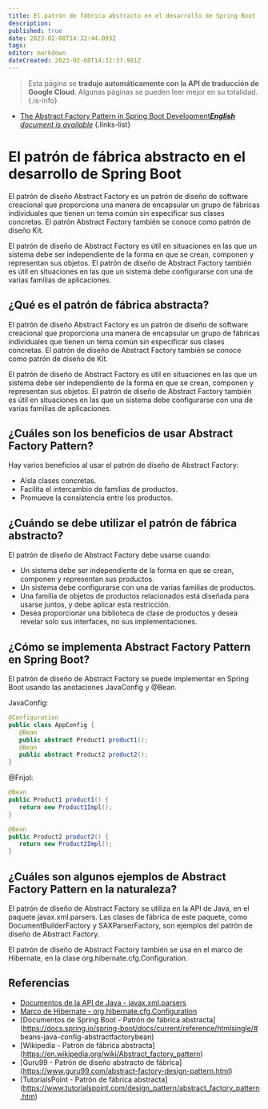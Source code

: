 ```yaml
---
title: El patrón de fábrica abstracto en el desarrollo de Spring Boot
description: 
published: true
date: 2023-02-08T14:32:44.093Z
tags: 
editor: markdown
dateCreated: 2023-02-08T14:32:37.981Z
---
```


> Esta página se **tradujo automáticamente con la API de traducción de Google Cloud**.
Algunas páginas se pueden leer mejor en su totalidad.{.is-info}



- [The Abstract Factory Pattern in Spring Boot Development***English** document is available*](/en/Knowledge-base/Spring-Boot/the-abstract-factory-pattern-in-spring-boot-development)
{.links-list}


# El patrón de fábrica abstracto en el desarrollo de Spring Boot

El patrón de diseño Abstract Factory es un patrón de diseño de software creacional que proporciona una manera de encapsular un grupo de fábricas individuales que tienen un tema común sin especificar sus clases concretas. El patrón Abstract Factory también se conoce como patrón de diseño Kit.

El patrón de diseño de Abstract Factory es útil en situaciones en las que un sistema debe ser independiente de la forma en que se crean, componen y representan sus objetos. El patrón de diseño de Abstract Factory también es útil en situaciones en las que un sistema debe configurarse con una de varias familias de aplicaciones.

## ¿Qué es el patrón de fábrica abstracta?

El patrón de diseño Abstract Factory es un patrón de diseño de software creacional que proporciona una manera de encapsular un grupo de fábricas individuales que tienen un tema común sin especificar sus clases concretas. El patrón de diseño de Abstract Factory también se conoce como patrón de diseño de Kit.

El patrón de diseño de Abstract Factory es útil en situaciones en las que un sistema debe ser independiente de la forma en que se crean, componen y representan sus objetos. El patrón de diseño de Abstract Factory también es útil en situaciones en las que un sistema debe configurarse con una de varias familias de aplicaciones.

## ¿Cuáles son los beneficios de usar Abstract Factory Pattern?

Hay varios beneficios al usar el patrón de diseño de Abstract Factory:

- Aísla clases concretas.
- Facilita el intercambio de familias de productos.
- Promueve la consistencia entre los productos.

## ¿Cuándo se debe utilizar el patrón de fábrica abstracto?

El patrón de diseño de Abstract Factory debe usarse cuando:

- Un sistema debe ser independiente de la forma en que se crean, componen y representan sus productos.
- Un sistema debe configurarse con una de varias familias de productos.
- Una familia de objetos de productos relacionados está diseñada para usarse juntos, y debe aplicar esta restricción.
- Desea proporcionar una biblioteca de clase de productos y desea revelar solo sus interfaces, no sus implementaciones.

## ¿Cómo se implementa Abstract Factory Pattern en Spring Boot?

El patrón de diseño de Abstract Factory se puede implementar en Spring Boot usando las anotaciones JavaConfig y @Bean.

JavaConfig:

```java
@Configuration
public class AppConfig {
   @Bean
   public abstract Product1 product1();
   @Bean
   public abstract Product2 product2();
}
```

@Frijol:

```java
@Bean
public Product1 product1() {
   return new Product1Impl();
}

@Bean
public Product2 product2() {
   return new Product2Impl();
}
```

## ¿Cuáles son algunos ejemplos de Abstract Factory Pattern en la naturaleza?

El patrón de diseño de Abstract Factory se utiliza en la API de Java, en el paquete javax.xml.parsers. Las clases de fábrica de este paquete, como DocumentBuilderFactory y SAXParserFactory, son ejemplos del patrón de diseño de Abstract Factory.

El patrón de diseño de Abstract Factory también se usa en el marco de Hibernate, en la clase org.hibernate.cfg.Configuration.

## Referencias

- [Documentos de la API de Java - javax.xml.parsers](https://docs.oracle.com/javase/8/docs/api/javax/xml/parsers/package-summary.html)
- [Marco de Hibernate - org.hibernate.cfg.Configuration](http://docs.jboss.org/hibernate/orm/5.0/javadocs/org/hibernate/cfg/Configuration.html)
- [Documentos de Spring Boot - Patrón de fábrica abstracta] (https://docs.spring.io/spring-boot/docs/current/reference/htmlsingle/# beans-java-config-abstractfactorybean)
- [Wikipedia - Patrón de fábrica abstracta] (https://en.wikipedia.org/wiki/Abstract_factory_pattern)
- [Guru99 - Patrón de diseño abstracto de fábrica] (https://www.guru99.com/abstract-factory-design-pattern.html)
- [TutorialsPoint - Patrón de fábrica abstracta] (https://www.tutorialspoint.com/design_pattern/abstract_factory_pattern.htm)